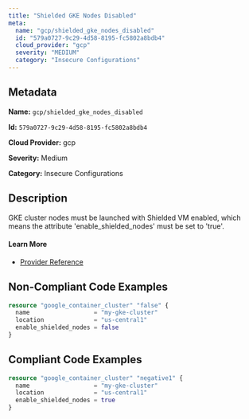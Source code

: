 ```yaml
---
title: "Shielded GKE Nodes Disabled"
meta:
  name: "gcp/shielded_gke_nodes_disabled"
  id: "579a0727-9c29-4d58-8195-fc5802a8bdb4"
  cloud_provider: "gcp"
  severity: "MEDIUM"
  category: "Insecure Configurations"
---
```


## Metadata
**Name:** `gcp/shielded_gke_nodes_disabled`

**Id:** `579a0727-9c29-4d58-8195-fc5802a8bdb4`

**Cloud Provider:** gcp

**Severity:** Medium

**Category:** Insecure Configurations

## Description
GKE cluster nodes must be launched with Shielded VM enabled, which means the attribute 'enable_shielded_nodes' must be set to 'true'.

#### Learn More

 - [Provider Reference](https://registry.terraform.io/providers/hashicorp/google/latest/docs/resources/container_cluster#enable_shielded_nodes)

## Non-Compliant Code Examples
```terraform
resource "google_container_cluster" "false" {
  name                  = "my-gke-cluster"
  location              = "us-central1"
  enable_shielded_nodes = false
}
```

## Compliant Code Examples
```terraform
resource "google_container_cluster" "negative1" {
  name                  = "my-gke-cluster"
  location              = "us-central1"
  enable_shielded_nodes = true
}
```